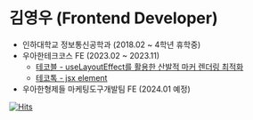 # 김영우 (Frontend Developer)

- 인하대학교 정보통신공학과 (2018.02 ~ 4학년 휴학중)
- 우아한테크코스 FE (2023.02 ~ 2023.11)
  - [테코블 - useLayoutEffect를 활용한 산발적 마커 렌더링 최적화](https://tecoble.techcourse.co.kr/post/2023-10-11-marker-rendering-optimization/)
  - [테코톡 - jsx element](https://www.youtube.com/watch?v=zFf2jQUksMQ)
- 우아한형제들 마케팅도구개발팀 FE (2024.01 예정)

[![Hits](https://hits.seeyoufarm.com/api/count/incr/badge.svg?url=https%3A%2F%2Fgithub.com%2Fkyw0716&count_bg=%2379C83D&title_bg=%23555555&icon=&icon_color=%23E7E7E7&title=hits&edge_flat=false)](https://hits.seeyoufarm.com)

